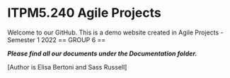 # ITPM5.240 Agile Projects 


Welcome to our GitHub. This is a demo website created in Agile Projects - Semester 1 2022  == GROUP 6 == 



***Please find all our documents under the Documentation folder.***



[Author is Elisa Bertoni and Sass Russell]
